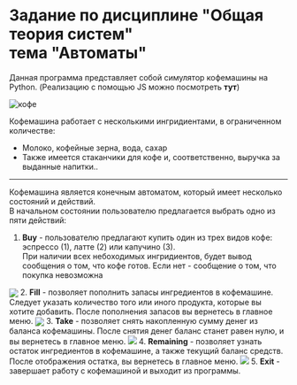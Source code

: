 <h1>Задание по дисциплине "Общая теория систем" 
<br> тема "Автоматы" </h1>
 
 Данная программа представляет собой симулятор кофемашины на Python. (Реализацию  с помощью JS можно посмотреть <b>тут</b>)

 ![кофе](https://github.com/uliat1/coffee-machine-py/assets/113327834/5403f359-bd25-4cfc-8ab1-91a7c0f341ab)


Кофемашина работает с несколькими ингридиентами, в ограниченном количестве: 
<ul>
  <li>Молоко, кофейные зерна, вода, сахар</li>
  <li>Также имеется стаканчики для кофе и, соответственно, выручка за выданные напитки..</li>
</ul>

---


Кофемашина является конечным автоматом, который имеет несколько состояний и действий. 
<br>В начальном состоянии пользователю предлагается выбрать одно из пяти действий:

1. <b>Buy</b> - пользователю предлагают купить один из трех видов кофе: эспрессо (1), латте (2) или капучино (3).
<br> При наличии всех небоходимых ингридиентов, будет вывод сообщения о том, что кофе готов. Если нет - сообщение о том, что покупка невозможна
<img src="https://sun9-12.userapi.com/impg/gkMQvYmV4lbc1lB6rhOWHnth7p3TQkat63z7nA/nSUGfvmvN6E.jpg?size=575x259&quality=96&sign=4ac96405e148762ac4cac62291a0c9d2&type=album" align="center">
2. <b>Fill</b> -  позволяет пополнить запасы ингредиентов в кофемашине.
<br> Следует указать количество того или иного продукта, которые вы хотите добавить. После пополнения запасов вы вернетесь в главное меню.
<img src="https://sun9-56.userapi.com/impg/gN7L32VIr1hoYl7IzU1746ouAJ1fpVvfL2Gaog/Do4TLlfm5EI.jpg?size=509x299&quality=96&sign=1488cfebcd5a25490706f6fe923ecd1f&type=album" align="center">
3. <b>Take</b> - позволяет снять накопленную сумму денег из баланса кофемашины. После снятия денег баланс станет равен нулю, и вы вернетесь в главное меню.
<img src="https://sun1-97.userapi.com/impg/WV4QdxTfccztzlTBkox5VEX5H6TXr8adTwBg2Q/FAWJ1YD3vRY.jpg?size=609x103&quality=96&sign=944b7ce943a9cf8c34c750e221a631ef&type=album">
4. <b>Remaining</b> - позволяет узнать остаток ингредиентов в кофемашине, а также текущий баланс средств. После отображения остатка, вы вернетесь в главное меню.
<img src="https://sun1-96.userapi.com/impg/qkJSJtMW7HNDCttRewUyE59R6wjA6Af9dA7hSQ/eRhd-EJz6yA.jpg?size=1280x68&quality=96&sign=eed01d92a5415e26d8c1e7aeaef0472b&type=album">
5. <b>Exit</b> - завершает работу с кофемашиной и выходит из программы.
